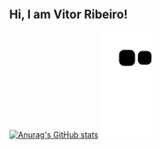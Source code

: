 ## Hi, I am Vitor Ribeiro! 
[![Anurag's GitHub stats](https://github-readme-stats.vercel.app/api?username=Vith-MCB&show_icons=true&theme=gruvbox)](https://github.com/anuraghazra/github-readme-stats)
![Snake animation](https://github.com/Vith-MCB/Vith-MCB/blob/output/github-contribution-grid-snake.svg)
